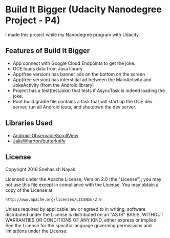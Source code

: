 # Build It Bigger (Udacity Nanodegree Project - P4)

I made this project while my Nanodegree program with Udacity.

## Features of Build It Bigger

- App connect with Google Cloud Endpoints to get the joke.
- GCE loads data from Java library
- App(free version) has banner ads on the bottom on the screen
- App(free version) has interstitial ad between the MainActivity and JokeActivity (from the Android library)
- Project has a test(testJoke) that tests if AsyncTask is indeed loading the joke.
- Root build.gradle file contains a task that will start up the GCE dev server, run all Android tests, and shutdown the dev server.

## Libraries Used
- [Android-ObservableScrollView](https://github.com/ksoichiro/Android-ObservableScrollView)
- [JakeWharton/butterknife](https://github.com/JakeWharton/butterknife)

## License

Copyright 2016 Snehasish Nayak

Licensed under the Apache License, Version 2.0 (the "License");
you may not use this file except in compliance with the License.
You may obtain a copy of the License at

    http://www.apache.org/licenses/LICENSE-2.0

Unless required by applicable law or agreed to in writing, software
distributed under the License is distributed on an "AS IS" BASIS,
WITHOUT WARRANTIES OR CONDITIONS OF ANY KIND, either express or implied.
See the License for the specific language governing permissions and
limitations under the License.